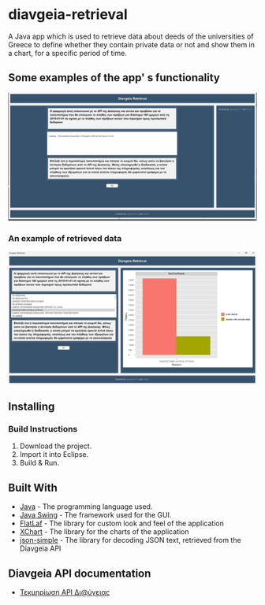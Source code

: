 # diavgeia-retrieval

A Java app which is used to retrieve data about deeds of the universities of Greece to define whether they contain private data or not and show them in a chart, for a specific period of time.

## Some examples of the app' s functionality
![Diavgeia-retrieval-review](https://github.com/Apostolos172/diavgeia-retrieval/blob/master/screenshots/Animation.gif?raw=true)

### An example of retrieved data
![Diavgeia-retrieval](https://github.com/Apostolos172/diavgeia-retrieval/blob/master/screenshots/example1.png?raw=true)

## Installing
### Build Instructions

1. Download the project.
2. Import it into Eclipse.
3. Build & Run.

## Built With
* <a href="https://en.wikipedia.org/wiki/Java_(programming_language)">Java</a> - The programming language used.
* <a href="https://en.wikipedia.org/wiki/Swing_(Java)">Java Swing</a> - The framework used for the GUI.
* [FlatLaf](https://github.com/JFormDesigner/FlatLaf) - The library for custom look and feel of the application
* [XChart](https://github.com/knowm/XChart) - The library for the charts of the application
* [json-simple](https://github.com/fangyidong/json-simple) - The library for decoding JSON text, retrieved from the Diavgeia API

## Diavgeia API documentation
* [Τεκμηρίωση API Δι@ύγειας](https://diavgeia.gov.gr/api/help)

